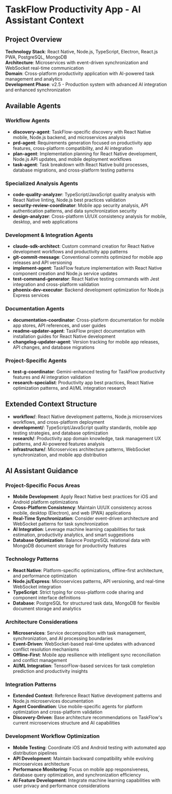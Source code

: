 # TaskFlow Productivity App - AI Assistant Context

## Project Overview
**Technology Stack**: React Native, Node.js, TypeScript, Electron, React.js PWA, PostgreSQL, MongoDB  
**Architecture**: Microservices with event-driven synchronization and WebSocket real-time communication  
**Domain**: Cross-platform productivity application with AI-powered task management and analytics  
**Development Phase**: v2.5 - Production system with advanced AI integration and enhanced synchronization

## Available Agents

### Workflow Agents
- **discovery-agent**: TaskFlow-specific discovery with React Native mobile, Node.js backend, and microservices analysis
- **prd-agent**: Requirements generation focused on productivity app features, cross-platform compatibility, and AI integration
- **plan-agent**: Implementation planning for React Native development, Node.js API updates, and mobile deployment workflows
- **task-agent**: Task breakdown with React Native build processes, database migrations, and cross-platform testing patterns

### Specialized Analysis Agents
- **code-quality-analyzer**: TypeScript/JavaScript quality analysis with React Native linting, Node.js best practices validation
- **security-review-coordinator**: Mobile app security analysis, API authentication patterns, and data synchronization security
- **design-analyzer**: Cross-platform UI/UX consistency analysis for mobile, desktop, and web applications

### Development & Integration Agents
- **claude-sdk-architect**: Custom command creation for React Native development workflows and productivity app patterns
- **git-commit-message**: Conventional commits optimized for mobile app releases and API versioning
- **implement-agent**: TaskFlow feature implementation with React Native component creation and Node.js service updates
- **test-command-generator**: React Native testing commands with Jest integration and cross-platform validation
- **phoenix-dev-executor**: Backend development optimization for Node.js Express services

### Documentation Agents
- **documentation-coordinator**: Cross-platform documentation for mobile app stores, API references, and user guides
- **readme-updater-agent**: TaskFlow project documentation with installation guides for React Native development
- **changelog-updater-agent**: Version tracking for mobile app releases, API changes, and database migrations

### Project-Specific Agents
- **test-g-coordinator**: Gemini-enhanced testing for TaskFlow productivity features and AI integration validation
- **research-specialist**: Productivity app best practices, React Native optimization patterns, and AI/ML integration research

## Extended Context Structure
- **workflow/**: React Native development patterns, Node.js microservices workflows, and cross-platform deployment
- **development/**: TypeScript/JavaScript quality standards, mobile app testing strategies, and database optimization
- **research/**: Productivity app domain knowledge, task management UX patterns, and AI-powered features analysis
- **infrastructure/**: Microservices architecture patterns, WebSocket synchronization, and mobile app distribution

## AI Assistant Guidance

### Project-Specific Focus Areas
- **Mobile Development**: Apply React Native best practices for iOS and Android platform optimizations
- **Cross-Platform Consistency**: Maintain UI/UX consistency across mobile, desktop (Electron), and web (PWA) applications
- **Real-Time Synchronization**: Consider event-driven architecture and WebSocket patterns for task synchronization
- **AI Integration**: Leverage machine learning capabilities for task estimation, productivity analytics, and smart suggestions
- **Database Optimization**: Balance PostgreSQL relational data with MongoDB document storage for productivity features

### Technology Patterns
- **React Native**: Platform-specific optimizations, offline-first architecture, and performance optimization
- **Node.js/Express**: Microservices patterns, API versioning, and real-time WebSocket integration
- **TypeScript**: Strict typing for cross-platform code sharing and component interface definitions
- **Database**: PostgreSQL for structured task data, MongoDB for flexible document storage and analytics

### Architecture Considerations
- **Microservices**: Service decomposition with task management, synchronization, and AI processing boundaries
- **Event-Driven**: WebSocket-based real-time updates with advanced conflict resolution mechanisms
- **Offline-First**: Mobile app resilience with intelligent sync reconciliation and conflict management
- **AI/ML Integration**: TensorFlow-based services for task completion prediction and productivity insights

### Integration Patterns
- **Extended Context**: Reference React Native development patterns and Node.js microservices documentation
- **Agent Coordination**: Use mobile-specific agents for platform optimization and cross-platform validation
- **Discovery-Driven**: Base architecture recommendations on TaskFlow's current microservices structure and AI capabilities

### Development Workflow Optimization
- **Mobile Testing**: Coordinate iOS and Android testing with automated app distribution pipelines
- **API Development**: Maintain backward compatibility while evolving microservices architecture
- **Performance Monitoring**: Focus on mobile app responsiveness, database query optimization, and synchronization efficiency
- **AI Feature Development**: Integrate machine learning capabilities with user privacy and performance considerations